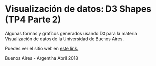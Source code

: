# Visualización de datos: D3 Shapes (TP4 Parte 2)
Algunas formas y gráficos generados usando D3 para la materia Visualización de datos de la Universidad de Buenos Aires.  
  
  Puedes ver el sitio web en [este link.](https://jaimehmol.github.io/DataViz-D3Shapes/)  
  
Buenos Aires - Argentina
Abril 2018
